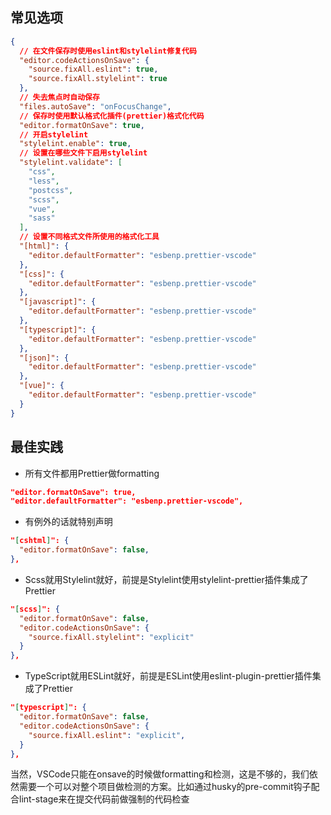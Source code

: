 ## 常见选项

``` json
{
  // 在文件保存时使用eslint和stylelint修复代码
  "editor.codeActionsOnSave": {
    "source.fixAll.eslint": true,
    "source.fixAll.stylelint": true
  },
  // 失去焦点时自动保存
  "files.autoSave": "onFocusChange",
  // 保存时使用默认格式化插件(prettier)格式化代码
  "editor.formatOnSave": true,
  // 开启stylelint
  "stylelint.enable": true,
  // 设置在哪些文件下启用stylelint
  "stylelint.validate": [
    "css",
    "less",
    "postcss",
    "scss",
    "vue",
    "sass"
  ],
  // 设置不同格式文件所使用的格式化工具
  "[html]": {
    "editor.defaultFormatter": "esbenp.prettier-vscode"
  },
  "[css]": {
    "editor.defaultFormatter": "esbenp.prettier-vscode"
  },
  "[javascript]": {
    "editor.defaultFormatter": "esbenp.prettier-vscode"
  },
  "[typescript]": {
    "editor.defaultFormatter": "esbenp.prettier-vscode"
  },
  "[json]": {
    "editor.defaultFormatter": "esbenp.prettier-vscode"
  },
  "[vue]": {
    "editor.defaultFormatter": "esbenp.prettier-vscode"
  }
}
```

## 最佳实践

- 所有文件都用Prettier做formatting

```json
"editor.formatOnSave": true,
"editor.defaultFormatter": "esbenp.prettier-vscode",
```

- 有例外的话就特别声明

```json
"[cshtml]": {
  "editor.formatOnSave": false,
},
```

- Scss就用Stylelint就好，前提是Stylelint使用stylelint-prettier插件集成了Prettier

```json
"[scss]": {
  "editor.formatOnSave": false,
  "editor.codeActionsOnSave": {
    "source.fixAll.stylelint": "explicit"
  }
},
```

- TypeScript就用ESLint就好，前提是ESLint使用eslint-plugin-prettier插件集成了Prettier

```json
"[typescript]": {
  "editor.formatOnSave": false,
  "editor.codeActionsOnSave": {
    "source.fixAll.eslint": "explicit",
  }
},
```

当然，VSCode只能在onsave的时候做formatting和检测，这是不够的，我们依然需要一个可以对整个项目做检测的方案。比如通过husky的pre-commit钩子配合lint-stage来在提交代码前做强制的代码检查
